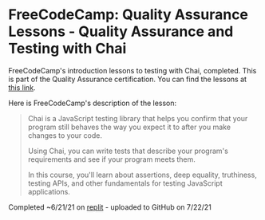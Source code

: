 # FreeCodeCamp: Quality Assurance Lessons - Quality Assurance and Testing with Chai

FreeCodeCamp's introduction lessons to testing with Chai, completed. This is part of the Quality Assurance certification. You can find the lessons at [this link](https://www.freecodecamp.org/learn/quality-assurance/#quality-assurance-and-testing-with-chai).

Here is FreeCodeCamp's description of the lesson:
>Chai is a JavaScript testing library that helps you confirm that your program still behaves the way you expect it to after you make changes to your code.
>
>Using Chai, you can write tests that describe your program's requirements and see if your program meets them.
>
>In this course, you'll learn about assertions, deep equality, truthiness, testing APIs, and other fundamentals for testing JavaScript applications.

Completed ~6/21/21 on [replit](https://replit.com/@AndyArensman/boilerplate-mochachai) - uploaded to GitHub on 7/22/21
